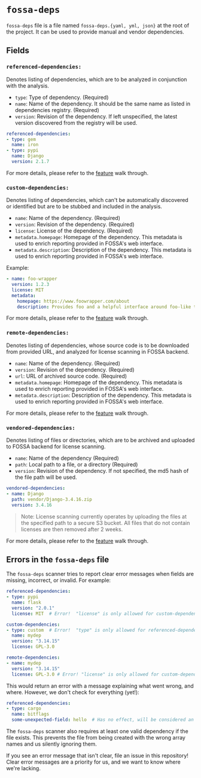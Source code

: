 # `fossa-deps`

`fossa-deps` file is a file named `fossa-deps.{yaml, yml, json}` at the root of the project. It can be used to provide manual and vendor dependencies. 

## Fields

### `referenced-dependencies:`

Denotes listing of dependencies, which are to be analyzed in conjunction with the analysis. 

- `type`: Type of dependency. (Required)
- `name`: Name of the dependency. It should be the same name as listed in dependencies registry. (Required)
- `version`: Revision of the dependency. If left unspecified, the latest version discovered from the registry will be used.

```yaml
referenced-dependencies:
- type: gem
  name: iron
- type: pypi
  name: Django
  version: 2.1.7
```

For more details, please refer to the [feature](../../features/manual-dependencies.md) walk through. 

### `custom-dependencies:`

Denotes listing of dependencies, which can't be automatically discovered or identified but are to be stubbed and included in the analysis. 

- `name`: Name of the dependency. (Required)
- `version`: Revision of the dependency. (Required)
- `license`: License of the dependency. (Required)
- `metadata.homepage`: Homepage of the dependency. This metadata is used to enrich reporting provided in FOSSA's web interface.
- `metadata.description`: Description of the dependency. This metadata is used to enrich reporting provided in FOSSA's web interface.

Example: 
```yaml 
- name: foo-wrapper
  version: 1.2.3
  license: MIT
  metadata:
    homepage: https://www.foowrapper.com/about
    description: Provides foo and a helpful interface around foo-like tasks.
```

For more details, please refer to the [feature](../../features/manual-dependencies.md) walk through. 

### `remote-dependencies:`

Denotes listing of dependencies, whose source code is to be downloaded from provided URL, and analyzed for license scanning in FOSSA backend.

- `name`: Name of the dependency. (Required)
- `version`: Revision of the dependency. (Required)
- `url`: URL of archived source code. (Required)
- `metadata.homepage`: Homepage of the dependency. This metadata is used to enrich reporting provided in FOSSA's web interface.
- `metadata.description`: Description of the dependency. This metadata is used to enrich reporting provided in FOSSA's web interface.

For more details, please refer to the [feature](../../features/manual-dependencies.md) walk through. 

### `vendored-dependencies:`

Denotes listing of files or directories, which are to be archived and uploaded to FOSSA backend for license scanning.

- `name`: Name of the dependency (Required)
- `path`: Local path to a file, or a directory (Required)
- `version`: Revision of the dependency. If not specified, the md5 hash of the file path will be used. 

```yaml
vendored-dependencies:
- name: Django
  path: vendor/Django-3.4.16.zip
  version: 3.4.16
```
> Note: License scanning currently operates by uploading the files at the specified path to a secure S3 bucket. All files that do not contain licenses are then removed after 2 weeks.

For more details, please refer to the [feature](../../features/vendored-dependencies.md) walk through. 

## Errors in the `fossa-deps` file

The `fossa-deps` scanner tries to report clear error messages when fields are missing, incorrect, or invalid.  For example:

```yaml
referenced-dependencies:
- type: pypi
  name: flask
  version: "2.0.1"
  license: MIT  # Error!  "license" is only allowed for custom-dependencies

custom-dependencies:
- type: custom  # Error!  "type" is only allowed for referenced-dependencies
  name: mydep
  version: "3.14.15"
  license: GPL-3.0

remote-dependencies:
- name: mydep
  version: "3.14.15"
  license: GPL-3.0 # Error! "license" is only allowed for custom-dependencies
```

This would return an error with a message explaining what went wrong, and where.  However, we don't check for everything (yet!):

```yaml
referenced-dependencies:
- type: cargo
  name: bitflags
  some-unexpected-field: hello  # Has no effect, will be considered an error in future versions.
```

The `fossa-deps` scanner also requires at least one valid dependency if the file exists.  This prevents the file from being created with the wrong array names and us silently ignoring them.

If you see an error message that isn't clear, file an issue in this repository!  Clear error messages are a priority for us, and we want to know where we're lacking.
